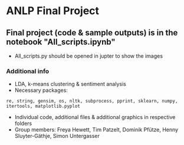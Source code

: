 # ANLP Final Project

## Final project (code & sample outputs) is in the notebook "All_scripts.ipynb"
+ All_scripts.py should be opened in jupter to show the images

### Additional info
+ LDA, k-means clustering & sentiment analysis
+ Necessary packages: 
```
re, string, gensim, os, nltk, subprocess, pprint, sklearn, numpy, itertools, matplotlib.pyplot
```
+ Individual code, additional files & additional graphics in respective folders
+ Group members: Freya Hewett, Tim Patzelt, Dominik Pfütze, Henny Sluyter-Gäthje, Simon Untergasser

